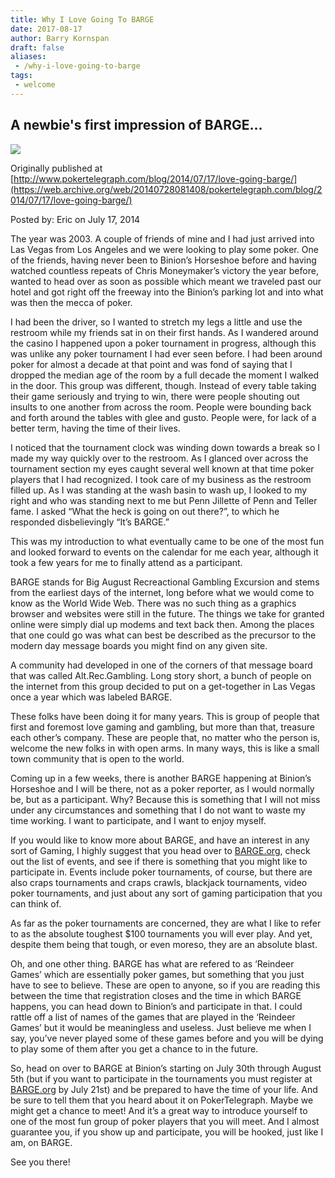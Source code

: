 ```yaml
---
title: Why I Love Going To BARGE
date: 2017-08-17
author: Barry Kornspan
draft: false
aliases:
 - /why-i-love-going-to-barge
tags:
 - welcome
---
```


## A newbie's first impression of BARGE...

![](https://lirp.cdn-website.com/7fa840da/import/base/dms3rep/multi/opt/banner-1920w.jpg)

Originally published at [http://www.pokertelegraph.com/blog/2014/07/17/love-going-barge/](https://web.archive.org/web/20140728081408/pokertelegraph.com/blog/2014/07/17/love-going-barge/)
 
Posted by: Eric on July 17, 2014

The year was 2003. A couple of friends of mine and I had just arrived into Las
Vegas from Los Angeles and we were looking to play some poker. One of the
friends, having never been to Binion&rsquo;s Horseshoe before and having
watched countless repeats of Chris Moneymaker&rsquo;s victory the year before,
wanted to head over as soon as possible which meant we traveled past our hotel
and got right off the freeway into the Binion&rsquo;s parking lot and into what
was then the mecca of poker.

I had been the driver, so I wanted to stretch my legs a little and use the
restroom while my friends sat in on their first hands. As I wandered around the
casino I happened upon a poker tournament in progress, although this was unlike
any poker tournament I had ever seen before. I had been around poker for almost
a decade at that point and was fond of saying that I dropped the median age of
the room by a full decade the moment I walked in the door. This group was
different, though. Instead of every table taking their game seriously and
trying to win, there were people shouting out insults to one another from
across the room. People were bounding back and forth around the tables with
glee and gusto. People were, for lack of a better term, having the time of
their lives.

I noticed that the tournament clock was winding down towards a break so I made
my way quickly over to the restroom. As I glanced over across the tournament
section my eyes caught several well known at that time poker players that I had
recognized. I took care of my business as the restroom filled up. As I was
standing at the wash basin to wash up, I looked to my right and who was
standing next to me but Penn Jillette of Penn and Teller fame. I asked
&ldquo;What the heck is going on out there?&rdquo;, to which he responded
disbelievingly &ldquo;It&rsquo;s BARGE.&rdquo;

This was my introduction to what eventually came to be one of the most fun and
looked forward to events on the calendar for me each year, although it took a
few years for me to finally attend as a participant.

BARGE stands for Big August Recreactional Gambling Excursion and stems from the
earliest days of the internet, long before what we would come to know as the
World Wide Web. There was no such thing as a graphics browser and websites were
still in the future. The things we take for granted online were simply dial up
modems and text back then. Among the places that one could go was what can best
be described as the precursor to the modern day message boards you might find
on any given site.

A community had developed in one of the corners of that message board that was
called Alt.Rec.Gambling. Long story short, a bunch of people on the internet
from this group decided to put on a get-together in Las Vegas once a year which
was labeled BARGE.

These folks have been doing it for many years. This is group of people that
first and foremost love gaming and gambling, but more than that, treasure each
other&rsquo;s company. These are people that, no matter who the person is,
welcome the new folks in with open arms. In many ways, this is like a small
town community that is open to the world.

Coming up in a few weeks, there is another BARGE happening at Binion&rsquo;s
Horseshoe and I will be there, not as a poker reporter, as I would normally be,
but as a participant. Why? Because this is something that I will not miss under
any circumstances and something that I do not want to waste my time working. I
want to participate, and I want to enjoy myself.

If you would like to know more about BARGE, and have an interest in any sort of
Gaming, I highly suggest that you head over to [BARGE.org](/),
check out the list of events, and see if there is something that you might like
to participate in. Events include poker tournaments, of course, but there are
also craps tournaments and craps crawls, blackjack tournaments, video poker
tournaments, and just about any sort of gaming participation that you can think
of.

As far as the poker tournaments are concerned, they are what I like to refer to
as the absolute toughest $100 tournaments you will ever play.  And yet, despite
them being that tough, or even moreso, they are an absolute blast.

Oh, and one other thing. BARGE has what are refered to as &lsquo;Reindeer
Games&rsquo; which are essentially poker games, but something that you just
have to see to believe. These are open to anyone, so if you are reading this
between the time that registration closes and the time in which BARGE happens,
you can head down to Binion&rsquo;s and participate in that. I could rattle off
a list of names of the games that are played in the &lsquo;Reindeer
Games&rsquo; but it would be meaningless and useless. Just believe me when I
say, you&rsquo;ve never played some of these games before and you will be dying
to play some of them after you get a chance to in the future.

So, head on over to BARGE at Binion&rsquo;s starting on July 30th through
August 5th (but if you want to participate in the tournaments you must register
at [BARGE.org](/) by July 21st) and be prepared to have the
time of your life. And be sure to tell them that you heard about it on
PokerTelegraph. Maybe we might get a chance to meet! And it&rsquo;s a great way
to introduce yourself to one of the most fun group of poker players that you
will meet. And I almost guarantee you, if you show up and participate, you will
be hooked, just like I am, on BARGE.

See you there!
